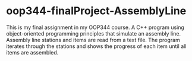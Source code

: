 # oop344-finalProject-AssemblyLine

This is my final assignment in my OOP344 course. A C++ program using object-oriented programming principles that simulate an assembly line. Assembly line stations and items are read from a text file. The program iterates through the stations and shows the progress of each item until all items are assembled.
